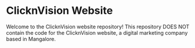 # ClicknVision Website

Welcome to the ClicknVision website repository! This repository DOES NOT contain the code for the ClicknVision website, a digital marketing company based in Mangalore.


